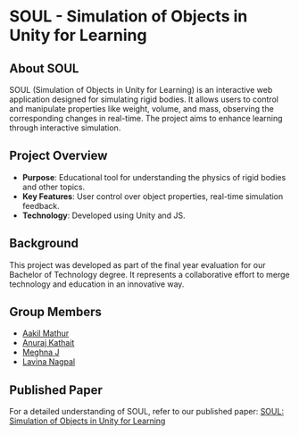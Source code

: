 
# SOUL - Simulation of Objects in Unity for Learning

## About SOUL

SOUL (Simulation of Objects in Unity for Learning) is an interactive web application designed for simulating rigid bodies. It allows users to control and manipulate properties like weight, volume, and mass, observing the corresponding changes in real-time. The project aims to enhance learning through interactive simulation.

## Project Overview

-   **Purpose**: Educational tool for understanding the physics of rigid bodies and other topics.
-   **Key Features**: User control over object properties, real-time simulation feedback.
-   **Technology**: Developed using Unity and JS.

## Background

This project was developed as part of the final year evaluation for our Bachelor of Technology degree. It represents a collaborative effort to merge technology and education in an innovative way.

## Group Members

-   [Aakil Mathur](https://www.linkedin.com/in/aakil-mathur/)
-   [Anuraj Kathait](https://www.linkedin.com/in/anuraj-kathait-6456ba119/)
-   [Meghna J](https://www.linkedin.com/in/meghna-cse)
-   [Lavina Nagpal](https://www.linkedin.com/in/lavina-nagpal/)

## Published Paper

For a detailed understanding of SOUL, refer to our published paper: [SOUL: Simulation of Objects in Unity for Learning](https://ieeexplore.ieee.org/document/8968786)
